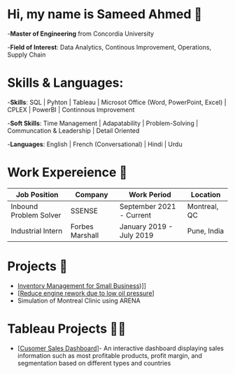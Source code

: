 # Hi, my name is Sameed Ahmed :wave:

-**Master of Engineering** from Concordia University

-**Field of Interest**: Data Analytics, Continous Improvement, Operations, Supply Chain

# Skills & Languages:
-**Skills**: SQL | Pyhton | Tableau | Microsot Office (Word, PowerPoint, Excel) | CPLEX | PowerBI | Continnous Improvement

-**Soft Skills**: Time Management | Adapatability | Problem-Solving | Communcation & Leadership | Detail Oriented

-**Languages**: English | French (Conversational) | Hindi | Urdu

# Work Expereience 👔
   | Job Position           | Company         | Work  Period             | Location     |
   |------------------------|-----------------|--------------------------|--------------|
   | Inbound Problem Solver | SSENSE          | September 2021 - Current | Montreal, QC |
   | Industrial Intern      | Forbes Marshall | January 2019 - July 2019 | Pune, India  |

# Projects 📃
  - [Inventory Management for Small Business]([https://github.com/Sameed1202/Inventory-Management-for-Small-Scale-Business-UI))]] 
  - [[Reduce engine rework due to low oil pressure]([url](https://github.com/Sameed1202/Full-Factorial_MINITAB_Engine-Pressure))] 
  - Simulation of Montreal Clinic using ARENA 

# Tableau Projects 👨‍💻
  - [[Cusomer Sales Dashboard]([url](https://public.tableau.com/app/profile/sameed/viz/CustomerSales_16817864794460/CustomerSales))]- An interactive dashboard displaying     sales information such as most profitable products, profit margin, and segmentation based on  different types and countries
  
